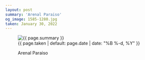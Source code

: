 ```yaml
---
layout: post
summary: 'Arenal Paraiso'
og_image: 1585-1280.jpg
taken: January 30, 2022
---
```


<figure class="post">
 <img alt="{{ page.summary }}" sizes="(min-width: 700px) 50vw, calc(100vw - 2rem)" src="{{ site.assets_url }}/1585-640.jpg" srcset="{{ site.assets_url }}/1585-320.jpg 320w, {{ site.assets_url }}/1585-640.jpg 640w, {{ site.assets_url }}/1585-960.jpg 960w, {{ site.assets_url }}/1585-1280.jpg 1280w"/>
 <figcaption>
  <time>
   {{ page.taken | default: page.date | date: "%B %-d, %Y" }}
  </time>
  <p>
   Arenal Paraiso
  </p>
 </figcaption>
</figure>
